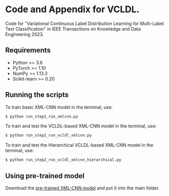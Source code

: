 # Code and Appendix for VCLDL.

Code for "Variational Continuous Label Distribution Learning for Multi-Label Text Classification" in IEEE Transactions on Knowledge and Data Engineering 2023.

## Requirements

- Python >= 3.6
- PyTorch >= 1.10
- NumPy >= 1.13.3
- Scikit-learn >= 0.20

## Running the scripts

To train basic XML-CNN model in the terminal, use:

```bash
$ python run_step1_run_xmlcnn.py
```

To train and test the VCLDL-based XML-CNN model in the terminal, use:

```bash
$ python run_step2_run_vcldl_xmlcnn.py
```

To train and test the Hierarchical VCLDL-based XML-CNN model in the terminal, use:

```bash
$ python run_step2_run_vcldl_xmlcnn_hierarchical.py
```

## Using pre-trained model

Download the [pre-trained XML-CNN model](https://drive.google.com/drive/folders/1pSDj5__3Kps05ZKWHtSWADOxWT5LjP9c?usp=share_link) and put it into the main folder.